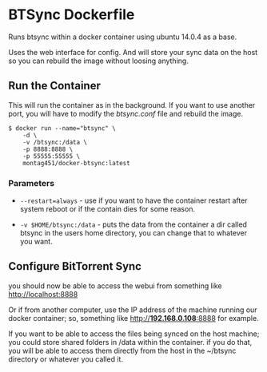 # BTSync Dockerfile
Runs btsync within a docker container using ubuntu 14.0.4 as a base.

Uses the web interface for config. And will store your sync data on the host so you can rebuild the image without loosing anything.

## Run the Container

This will run the container as in the background. If you want to use another port, you will have to modify the *btsync.conf* file and rebuild the image.

    $ docker run --name="btsync" \
        -d \
        -v /btsync:/data \
        -p 8888:8888 \
        -p 55555:55555 \
        montag451/docker-btsync:latest

### Parameters

* `--restart=always` - use if you want to have the container restart after system reboot or if the contain dies for some reason.

* `-v $HOME/btsync:/data` - puts the data from the container a dir called btsync in the users home directory, you can change that to whatever you want.


## Configure BitTorrent Sync

you should now be able to access the webui from something like 
[http://localhost:8888](http://localhost:8888)

Or if from another computer, use the IP address of the machine running our docker container; so, something like [http://**192.168.0.108**:8888](http://192.168.0.108:8888) for example.

If you want to be able to access the files being synced on the host machine; you could store shared folders in /data within the container. if you do that, you will be able to access them directly from the host in the ~/btsync directory or whatever you called it.
